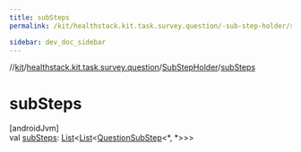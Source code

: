 ```yaml
---
title: subSteps
permalink: /kit/healthstack.kit.task.survey.question/-sub-step-holder/sub-steps.html

sidebar: dev_doc_sidebar
---
```

//[kit](../../../index.html)/[healthstack.kit.task.survey.question](../index.html)/[SubStepHolder](index.html)/[subSteps](sub-steps.html)



# subSteps



[androidJvm]\
val [subSteps](sub-steps.html): [List](https://kotlinlang.org/api/latest/jvm/stdlib/kotlin.collections/-list/index.html)&lt;[List](https://kotlinlang.org/api/latest/jvm/stdlib/kotlin.collections/-list/index.html)&lt;[QuestionSubStep](../-question-sub-step/index.html)&lt;*, *&gt;&gt;&gt;





